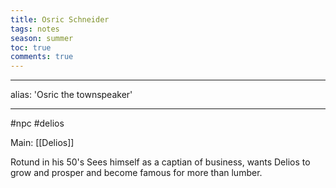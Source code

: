 ---title: Osric Schneidertags: notesseason: summertoc: truecomments: true---
---
alias: 'Osric the townspeaker'

---
#npc #delios 

Main: [[Delios]]

Rotund in his 50's
Sees himself as a captian of business, wants Delios to grow and prosper and become famous for more than lumber.
